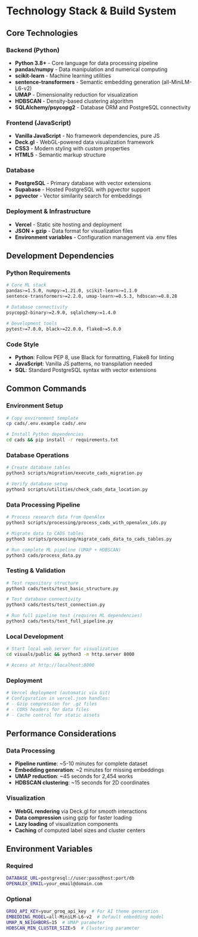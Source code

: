 # Technology Stack & Build System

## Core Technologies

### Backend (Python)
- **Python 3.8+** - Core language for data processing pipeline
- **pandas/numpy** - Data manipulation and numerical computing
- **scikit-learn** - Machine learning utilities
- **sentence-transformers** - Semantic embedding generation (all-MiniLM-L6-v2)
- **UMAP** - Dimensionality reduction for visualization
- **HDBSCAN** - Density-based clustering algorithm
- **SQLAlchemy/psycopg2** - Database ORM and PostgreSQL connectivity

### Frontend (JavaScript)
- **Vanilla JavaScript** - No framework dependencies, pure JS
- **Deck.gl** - WebGL-powered data visualization framework
- **CSS3** - Modern styling with custom properties
- **HTML5** - Semantic markup structure

### Database
- **PostgreSQL** - Primary database with vector extensions
- **Supabase** - Hosted PostgreSQL with pgvector support
- **pgvector** - Vector similarity search for embeddings

### Deployment & Infrastructure
- **Vercel** - Static site hosting and deployment
- **JSON + gzip** - Data format for visualization files
- **Environment variables** - Configuration management via .env files

## Development Dependencies

### Python Requirements
```bash
# Core ML stack
pandas>=1.5.0, numpy>=1.21.0, scikit-learn>=1.1.0
sentence-transformers>=2.2.0, umap-learn>=0.5.3, hdbscan>=0.8.28

# Database connectivity  
psycopg2-binary>=2.9.0, sqlalchemy>=1.4.0

# Development tools
pytest>=7.0.0, black>=22.0.0, flake8>=5.0.0
```

### Code Style
- **Python**: Follow PEP 8, use Black for formatting, Flake8 for linting
- **JavaScript**: Vanilla JS patterns, no transpilation needed
- **SQL**: Standard PostgreSQL syntax with vector extensions

## Common Commands

### Environment Setup
```bash
# Copy environment template
cp cads/.env.example cads/.env

# Install Python dependencies
cd cads && pip install -r requirements.txt
```

### Database Operations
```bash
# Create database tables
python3 scripts/migration/execute_cads_migration.py

# Verify database setup
python3 scripts/utilities/check_cads_data_location.py
```

### Data Processing Pipeline
```bash
# Process research data from OpenAlex
python3 scripts/processing/process_cads_with_openalex_ids.py

# Migrate data to CADS tables
python3 scripts/processing/migrate_cads_data_to_cads_tables.py

# Run complete ML pipeline (UMAP + HDBSCAN)
python3 cads/process_data.py
```

### Testing & Validation
```bash
# Test repository structure
python3 cads/tests/test_basic_structure.py

# Test database connectivity
python3 cads/tests/test_connection.py

# Run full pipeline test (requires ML dependencies)
python3 cads/tests/test_full_pipeline.py
```

### Local Development
```bash
# Start local web server for visualization
cd visuals/public && python3 -m http.server 8000

# Access at http://localhost:8000
```

### Deployment
```bash
# Vercel deployment (automatic via Git)
# Configuration in vercel.json handles:
# - Gzip compression for .gz files
# - CORS headers for data files
# - Cache control for static assets
```

## Performance Considerations

### Data Processing
- **Pipeline runtime**: ~5-10 minutes for complete dataset
- **Embedding generation**: ~2 minutes for missing embeddings  
- **UMAP reduction**: ~45 seconds for 2,454 works
- **HDBSCAN clustering**: ~15 seconds for 2D coordinates

### Visualization
- **WebGL rendering** via Deck.gl for smooth interactions
- **Data compression** using gzip for faster loading
- **Lazy loading** of visualization components
- **Caching** of computed label sizes and cluster centers

## Environment Variables

### Required
```bash
DATABASE_URL=postgresql://user:pass@host:port/db
OPENALEX_EMAIL=your_email@domain.com
```

### Optional
```bash
GROQ_API_KEY=your_groq_api_key  # For AI theme generation
EMBEDDING_MODEL=all-MiniLM-L6-v2  # Default embedding model
UMAP_N_NEIGHBORS=15  # UMAP parameter
HDBSCAN_MIN_CLUSTER_SIZE=5  # Clustering parameter
```